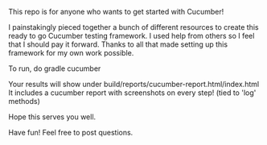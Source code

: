 This repo is for anyone who wants to get started with Cucumber!

I painstakingly pieced together a bunch of different resources to create this ready to go Cucumber testing framework. I used help from others so I feel that I should pay it forward. Thanks to all that made setting up this framework for my own work possible.

To run, do gradle cucumber

Your results will show under build/reports/cucumber-report.html/index.html It includes a cucumber report with screenshots on every step! (tied to 'log' methods)

Hope this serves you well.

Have fun! Feel free to post questions.
